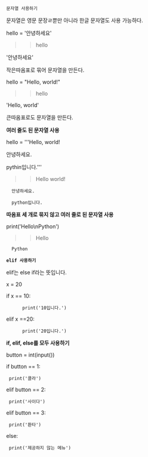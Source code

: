 `문자열 사용하기`

문자열은 영문 문장ㄹ뿐만 아니라 한글 문자열도 사용 가능하다.

hello = '안녕하세요'

>> hello

'안녕하세요'

작은따옴표로 묶어 문자열을 만든다.

hello = "Hello, world!"

>> hello

'Hello, world'

큰따옴표로도 문자열을 만든다.

**여러 줄도 된 문자열 사용**

hello = '''Hello, world!

안녕하세요.

pythin입니다.'''

>> Hello world!

      안녕하세요.

      python입니다.

**따옴표 세 개로 묶지 않고 여러 줄로 된 문자열 사용**

print('Hello\nPython')

>> Hello

      Python

**`elif 사용하기`**

elif는 else if라는 뜻입니다.

x = 20

if x == 10:

          print('10입니다.')

elif x ==20:

          print('20입니다.')

**if, elif, else를 모두 사용하기**

button = int(input())

if button == 1:

     print('콜라')

elif button == 2:

     print('사이다')

elif button == 3:

     print('환타')

else:

     print('제공하지 않는 메뉴')